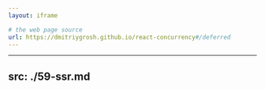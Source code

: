 ```yaml
---
layout: iframe

# the web page source
url: https://dmitriygrosh.github.io/react-concurrency#/deferred
---
```


---
src: ./59-ssr.md
---
